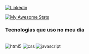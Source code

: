 [![Linkedin](https://img.shields.io/badge/LinkedIn-0077B5?style=for-the-badge&logo=linkedin&logoColor=white
)](https//:https://www.linkedin.com/in/maria-eduarda-gomes-b20960217/)

[![My Awesome Stats](https://awesome-github-stats.azurewebsites.net/user-stats/eduardateles1?cardType=github&theme=dark)](https://git.io/awesome-stats-card)

### Tecnologias que uso no meu dia 

<div style = "display: inline_block"><br/>
    <img align="center" alt="html5" src = "https://img.shields.io/badge/HTML5-E34F26?style=for-the-badge&logo=html5&logoColor=white"/>
    <img align= "center" alt = "css" src = "https://img.shields.io/badge/CSS-239120?&style=for-the-badge&logo=css3&logoColor=white"/>
    <img align = "center" alt = "javascript" src = "https://img.shields.io/badge/JavaScript-323330?style=for-the-badge&logo=javascript&logoColor=F7DF1E"/>
</div><br>
